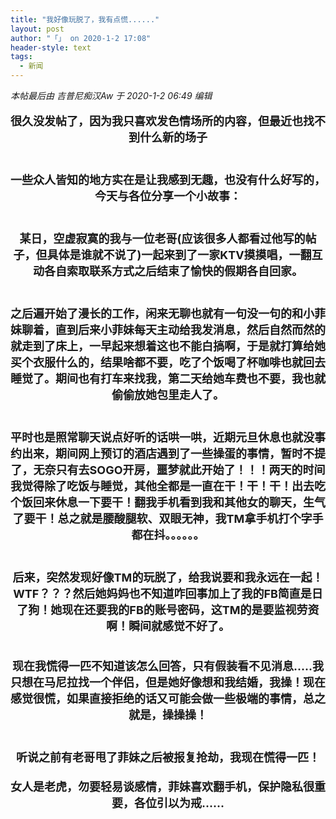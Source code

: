 ```yaml
---
title: "我好像玩脱了，我有点慌......"
layout: post
author: "「」 on 2020-1-2 17:08"
header-style: text
tags:
  - 新闻
---
```


<head></head>
<body>
 <i class="pstatus"> 本帖最后由 吉普尼痴汉Aw 于 2020-1-2 06:49 编辑 </i>
 <br> 
 <br> 
 <div align="center"> 
  <strong><font size="4">很久没发帖了，因为我只喜欢发色情场所的内容，但最近也找不到什么新的场子</font></strong> 
 </div> 
 <div align="center"> 
  <strong><font size="4"><br> </font></strong> 
 </div>
 <font size="4"><br> </font> 
 <div align="center"> 
  <strong><font size="4">一些众人皆知的地方实在是让我感到无趣，也没有什么好写的，今天与各位分享一个小故事：</font></strong> 
 </div> 
 <div align="center"> 
  <strong><font size="4"><br> </font></strong> 
 </div>
 <font size="4"><br> </font> 
 <div align="center"> 
  <strong><font size="4">某日，空虚寂寞的我与一位老哥(应该很多人都看过他写的帖子，但具体是谁就不说了)一起来到了一家KTV摸摸唱，一翻互动各自索取联系方式之后结束了愉快的假期各自回家。</font></strong> 
 </div> 
 <div align="center"> 
  <strong><font size="4"><br> </font></strong> 
 </div>
 <font size="4"><br> </font> 
 <div align="center"> 
  <strong><font size="4">之后遍开始了漫长的工作，闲来无聊也就有一句没一句的和小菲妹聊着，直到后来小菲妹每天主动给我发消息，然后自然而然的就走到了床上，一早起来想着这也不能白搞啊，于是就打算给她买个衣服什么的，结果啥都不要，吃了个饭喝了杯咖啡也就回去睡觉了。期间也有打车来找我，第二天给她车费也不要，我也就偷偷放她包里走人了。</font></strong> 
 </div> 
 <div align="center"> 
  <strong><font size="4"><br> </font></strong> 
 </div>
 <font size="4"><br> </font> 
 <div align="center"> 
  <font size="4"><strong>平时也是照常聊天说点好听的话哄一哄，近期元旦休息也就没事约出来，期间网上预订的酒店遇到了一些操蛋的事情，暂时不提了，无奈只有去SOGO开房，噩梦就此开始了！！！两天的时间我觉得除了吃饭与睡觉，其他全都是一直在干！干！干！</strong><strong>出去吃个饭回来休息一下要干！翻我手机看到我和其他女的聊天，生气了要干！总之就是腰酸腿软、双眼无神，我TM拿手机打个字手都在抖。。。。。。</strong></font> 
 </div> 
 <div align="center"> 
  <strong><font size="4"><br> </font></strong> 
 </div>
 <font size="4"><br> </font> 
 <div align="center"> 
  <strong><font size="4">后来，突然发现好像TM的玩脱了，给我说要和我永远在一起！WTF？？？然后她妈妈也不知道咋回事加上了我的FB简直是日了狗！她现在还要我的FB的账号密码，这TM的是要监视劳资啊！瞬间就感觉不好了。</font></strong> 
 </div>
 <font size="4"><br> </font>
 <br> 
 <div align="center"> 
  <strong><font size="4">现在我慌得一匹不知道该怎么回答，只有假装看不见消息.....我只想在马尼拉找一个伴侣，但是她好像想和我结婚，我操！现在感觉很慌，如果直接拒绝的话又可能会做一些极端的事情，总之就是，操操操！</font></strong> 
 </div> 
 <div align="center"> 
  <strong><font size="4"><br> </font></strong> 
 </div>
 <font size="4"><br> </font> 
 <div align="center"> 
  <strong><font size="4">听说之前有老哥甩了菲妹之后被报复抢劫，我现在慌得一匹！</font></strong> 
 </div>
 <font size="4"><br> </font> 
 <div align="center"> 
  <font size="4"><strong>女人是老虎，勿要轻易谈感情，菲妹喜欢翻手机，保护隐私很重要，</strong><strong>各位引以为戒......</strong></font> 
 </div>
 <font size="4"><br> </font>
 <br>
</body>


